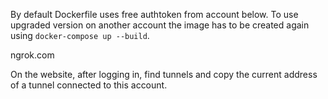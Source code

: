 By default Dockerfile uses free authtoken from account below. 
To use upgraded version on another account the image has to be created again using `docker-compose up --build`.

ngrok.com

On the website, after logging in, find tunnels and copy the current address of a tunnel connected to this account.
